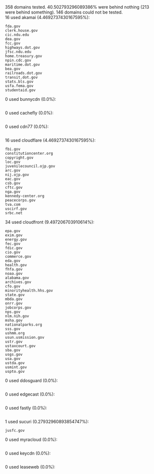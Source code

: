 358 domains tested. 40.502793296089386% were behind nothing (213 were behind something). 146 domains could not be tested.<br>
16 used akamai (4.4692737430167595%):
```
fda.gov
clerk.house.gov
cic.ndu.edu
dea.gov
fcc.gov
highways.dot.gov
jfsc.ndu.edu
home.treasury.gov
npin.cdc.gov
maritime.dot.gov
bea.gov
railroads.dot.gov
transit.dot.gov
stats.bls.gov
usfa.fema.gov
studentaid.gov
```

0 used bunnycdn (0.0%):
```

```

0 used cachefly (0.0%):
```

```

0 used cdn77 (0.0%):
```

```

16 used cloudflare (4.4692737430167595%):
```
fbi.gov
constitutioncenter.org
copyright.gov
loc.gov
juvenilecouncil.ojp.gov
arc.gov
nij.ojp.gov
eac.gov
csb.gov
cftc.gov
nga.gov
kennedy-center.org
peacecorps.gov
tva.com
uscirf.gov
srbc.net
```

34 used cloudfront (9.497206703910614%):
```
epa.gov
exim.gov
energy.gov
fec.gov
fdic.gov
cio.gov
commerce.gov
eda.gov
health.gov
fhfa.gov
noaa.gov
alabama.gov
archives.gov
cfo.gov
minorityhealth.hhs.gov
state.gov
mbda.gov
onrr.gov
jobcorps.gov
nps.gov
nlm.nih.gov
msha.gov
nationalparks.org
sss.gov
ushmm.org
usun.usmission.gov
ustr.gov
ustaxcourt.gov
sba.gov
usgs.gov
usa.gov
ustda.gov
usmint.gov
uspto.gov
```

0 used ddosguard (0.0%):
```

```

0 used edgecast (0.0%):
```

```

0 used fastly (0.0%):
```

```

1 used sucuri (0.27932960893854747%):
```
jusfc.gov
```

0 used myracloud (0.0%):
```

```

0 used keycdn (0.0%):
```

```

0 used leaseweb (0.0%):
```

```
